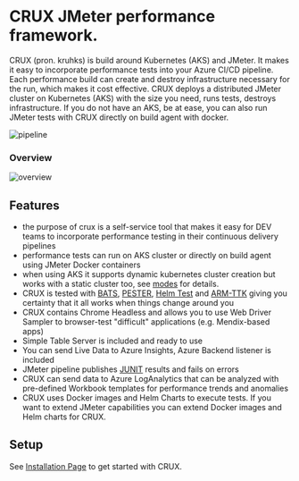 
# CRUX JMeter performance framework.

CRUX (pron. kruhks) is build around Kubernetes (AKS) and JMeter. It makes it easy to incorporate performance tests into your Azure CI/CD pipeline. Each performance build can create and destroy infrastructure necessary for the run, which makes it cost effective. 
CRUX deploys a distributed JMeter cluster on Kubernetes (AKS) with the size you need, runs tests, destroys infrastructure. If you do not have an AKS, be at ease, you can also run JMeter tests with CRUX directly on build agent with docker.


![pipeline](https://github.com/ObjectivityLtd/jmeter_azure_k8_boilerplate/blob/master/img/pipeline.png)

### Overview

![overview](https://github.com/ObjectivityLtd/jmeter_azure_k8_boilerplate/blob/master/img/overview.png)


## Features

* the purpose of crux is a self-service tool that makes it easy for DEV teams to incorporate performance testing in their continuous delivery pipelines 
* performance tests can run on AKS cluster or directly on build agent using JMeter Docker containers
* when using AKS it supports dynamic kubernetes cluster creation but works with a static cluster too, see [modes](https://github.com/ObjectivityLtd/crux/wiki/Modes) for details.
* CRUX is tested with [BATS](https://github.com/bats-core/bats-core/), [PESTER](https://pester.dev/), [Helm Test](https://helm.sh/docs/topics/chart_tests/) and [ARM-TTK](https://github.com/Azure/arm-ttk) giving you certainty that it all works when things change around you
* CRUX contains Chrome Headless and allows you to use Web Driver Sampler to browser-test "difficult" applications (e.g. Mendix-based apps)
* Simple Table Server is included and ready to use
* You can send Live Data to Azure Insights, Azure Backend listener is included
* JMeter pipeline publishes [JUNIT](https://github.com/ObjectivityLtd/crux/wiki/JMETER-tests-as-JUNIT) results and fails on errors
* CRUX can send data to Azure LogAnalytics that can be analyzed with pre-defined Workbook templates for performance trends and anomalies 
* CRUX uses Docker images and Helm Charts to execute tests. If you want to extend JMeter capabilities you can extend Docker images and Helm charts for CRUX. 

## Setup

See [Installation Page](https://github.com/ObjectivityLtd/crux/wiki/Installation) to get started with CRUX.



